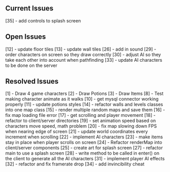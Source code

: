 ## Current Issues
[35] - add controls to splash screen

## Open Issues ##
[12] - update floor tiles
[13] - update wall tiles
[26] - add in sound
[29] - order characters on screen so they draw correctly
[30] - adjust AI so they take each other into account when pathfinding
[33] - update AI characters to be done on the server
        
## Resolved Issues ##
[1] - Draw 4 game characters
[2] - Draw Potions
[3] - Draw Items 
[8] - Test making character animate as it walks 
[10] - get mysql connector working properly
[11] - update potions styles
[14] - refactor walls and levels classes into one map class
[15] - render multiple random maps and save them
[16] - fix map loading file error
[17] - get scrolling and player movement
[18] - refactor to client/server directories
[19] - set animation speed based on characters move speed, math problem
[20] - fix map slowing down FPS when nearing edge of screen
[21] - update world coordinates every increment when scrolling
[22] - implement AI characters
[23] - make items stay in place when player scrolls on screen
[24] - Refactor renderMap into client/server components
[25] - create art for splash screen
[27] - refactor main to use a splash screen 
[28] - write method to be called in enter() on the client to generate all the AI characters
[31] - implement player AI effects
[32] - refactor and fix framerate drop
[34] - add invincibility cheat